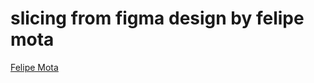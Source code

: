# slicing from figma design by felipe mota

[Felipe Mota](<https://www.figma.com/file/ESyJPCYZqgP3SDi2hLHDGs/Alicargo---Landing-Page-(Community)?node-id=1-3&t=AfoXLC8x710Z25kk-0>)
